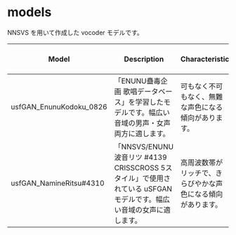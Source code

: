 # models

NNSVS を用いて作成した vocoder モデルです。

| Model                   | Description                                                  | Characteristic                                               | Training Dataset                                 | License  or Terms                                            | Requires  notation ? |
| ----------------------- | ------------------------------------------------------------ | ------------------------------------------------------------ | ------------------------------------------------ | ------------------------------------------------------------ | -------------------- |
| usfGAN_EnunuKodoku_0826 | 「ENUNU蠱毒企画 歌唱データベース」を学習したモデルです。幅広い音域の男声・女声両方に適します。 | 可もなく不可もなく、無難な声色になる傾向があります。         | https://github.com/oatsu-gh/enunu_kodoku_singing | https://github.com/oatsu-gh/enunu_kodoku_singing/blob/main/README.md | NO                   |
| usfGAN_NamineRitsu#4310 | 「NNSVS/ENUNU 波音リツ #4139 CRISSCROSS 5スタイル」で使用されている uSFGAN モデルです。幅広い音域の女声に適します。 | 高周波数帯がリッチで、きらびやかな声色になる傾向があります。 | private                                          | https://www.canon-voice.com/terms/                           | NO                   |

